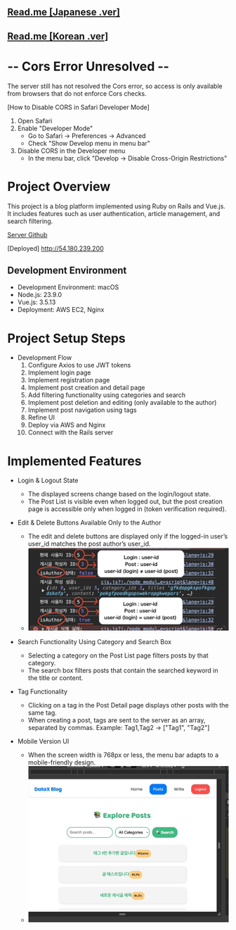 ## [Read.me [Japanese .ver]](https://sonmyeongjin.github.io/posts/client-readme-_-JPN/)

## [Read.me [Korean .ver]](https://sonmyeongjin.github.io/posts/client-readme-_-kor/)

# -- Cors Error Unresolved --
The server still has not resolved the Cors error, so access is only available from browsers that do not enforce Cors checks.

[How to Disable CORS in Safari Developer Mode]
1. Open Safari
2. Enable "Developer Mode"
    * Go to Safari → Preferences → Advanced
    * Check "Show Develop menu in menu bar"
3. Disable CORS in the Developer menu
    * In the menu bar, click "Develop → Disable Cross-Origin Restrictions"

# Project Overview
This project is a blog platform implemented using Ruby on Rails and Vue.js. It includes features such as user authentication, article management, and search filtering.

[Server Github](https://github.com/SonMyeongJin/DataX_Project_Server-)

[Deployed]
http://54.180.239.200

## Development Environment
- Development Environment: macOS
- Node.js: 23.9.0
- Vue.js: 3.5.13
- Deployment: AWS EC2, Nginx

# Project Setup Steps

- Development Flow
    1. Configure Axios to use JWT tokens
    2. Implement login page
    3. Implement registration page
    4. Implement post creation and detail page
    5. Add filtering functionality using categories and search
    6. Implement post deletion and editing (only available to the author)
    7. Implement post navigation using tags
    8. Refine UI
    9. Deploy via AWS and Nginx
    10. Connect with the Rails server

# Implemented Features

- Login & Logout State
    - The displayed screens change based on the login/logout state.
    - The Post List is visible even when logged out, but the post creation page is accessible only when logged in (token verification required).

- Edit & Delete Buttons Available Only to the Author
    - The edit and delete buttons are displayed only if the logged-in user’s user_id matches the post author’s user_id.
    - ![](/ReadmeSrc/datax_post.jpeg)

- Search Functionality Using Category and Search Box
    - Selecting a category on the Post List page filters posts by that category.
    - The search box filters posts that contain the searched keyword in the title or content.

- Tag Functionality
    - Clicking on a tag in the Post Detail page displays other posts with the same tag.
    - When creating a post, tags are sent to the server as an array, separated by commas.
      Example: Tag1,Tag2 -> ["Tag1", "Tag2"]

- Mobile Version UI
    - When the screen width is 768px or less, the menu bar adapts to a mobile-friendly design.
    - ![](/ReadmeSrc/datax_mobile.gif)
